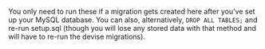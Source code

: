 You only need to run these if a migration gets created here after you've set up your MySQL database.  You can also, alternatively, `DROP ALL TABLES;` and re-run setup.sql (though you will lose any stored data with that method and will have to re-run the devise migrations).